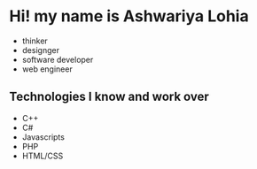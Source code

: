 # Hi! my name is Ashwariya Lohia

- thinker
- designger
- software developer
- web engineer

## Technologies I know and work over

- C++
- C#
- Javascripts
- PHP
- HTML/CSS